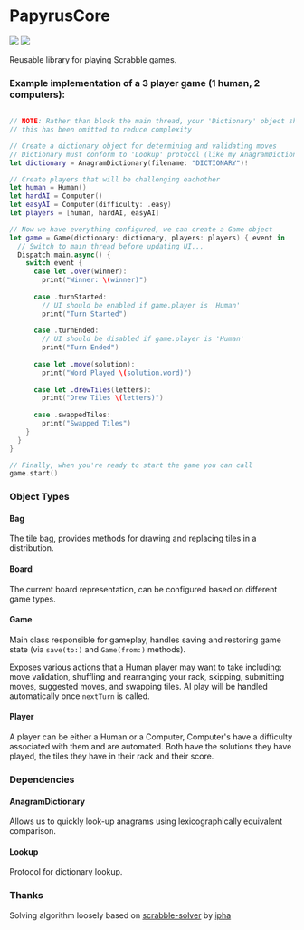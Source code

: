 # PapyrusCore

![](https://reposs.herokuapp.com/?path=ChrisAU/PapyrusCore&style=flat)
![](https://travis-ci.org/ChrisAU/PapyrusCore.svg?branch=swift-3.0)

Reusable library for playing Scrabble games.

### Example implementation of a 3 player game (1 human, 2 computers):

```swift

// NOTE: Rather than block the main thread, your 'Dictionary' object should be created on a background thread
// this has been omitted to reduce complexity

// Create a dictionary object for determining and validating moves
// Dictionary must conform to 'Lookup' protocol (like my AnagramDictionary)
let dictionary = AnagramDictionary(filename: "DICTIONARY")!

// Create players that will be challenging eachother
let human = Human()
let hardAI = Computer()
let easyAI = Computer(difficulty: .easy)
let players = [human, hardAI, easyAI]

// Now we have everything configured, we can create a Game object
let game = Game(dictionary: dictionary, players: players) { event in 
  // Switch to main thread before updating UI...
  Dispatch.main.async() {
    switch event {
      case let .over(winner):
        print("Winner: \(winner)")
      
      case .turnStarted:
        // UI should be enabled if game.player is 'Human'
        print("Turn Started")
      
      case .turnEnded:
        // UI should be disabled if game.player is 'Human'
        print("Turn Ended")
    
      case let .move(solution):
        print("Word Played \(solution.word)")
      
      case let .drewTiles(letters):
        print("Drew Tiles \(letters)")
      
      case .swappedTiles:
        print("Swapped Tiles")
    }
  }
}

// Finally, when you're ready to start the game you can call
game.start()
```

### Object Types

#### Bag
The tile bag, provides methods for drawing and replacing tiles in a distribution.

#### Board
The current board representation, can be configured based on different game types.

#### Game
Main class responsible for gameplay, handles saving and restoring game state (via `save(to:)` and `Game(from:)` methods).

Exposes various actions that a Human player may want to take including: move validation, shuffling and rearranging your rack, skipping, submitting moves, suggested moves, and swapping tiles. AI play will be handled automatically once `nextTurn` is called.

#### Player
A player can be either a Human or a Computer, Computer's have a difficulty associated with them and are automated. Both have the solutions they have played, the tiles they have in their rack and their score.

### Dependencies

#### AnagramDictionary
Allows us to quickly look-up anagrams using lexicographically equivalent comparison.

#### Lookup
Protocol for dictionary lookup.

### Thanks

Solving algorithm loosely based on [scrabble-solver](https://github.com/ipha/scrabble-solver) by [ipha](https://github.com/ipha)
